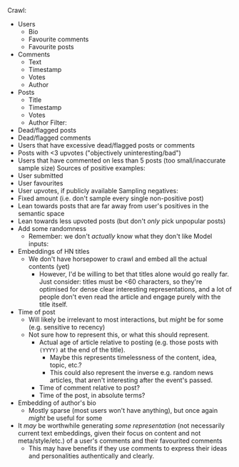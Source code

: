 Crawl:
- Users
  - Bio
  - Favourite comments
  - Favourite posts
- Comments
  - Text
  - Timestamp
  - Votes
  - Author
- Posts
  - Title
  - Timestamp
  - Votes
  - Author
Filter:
- Dead/flagged posts
- Dead/flagged comments
- Users that have excessive dead/flagged posts or comments
- Posts with <3 upvotes ("objectively uninteresting/bad")
- Users that have commented on less than 5 posts (too small/inaccurate sample size)
Sources of positive examples:
- User submitted
- User favourites
- User upvotes, if publicly available
Sampling negatives:
- Fixed amount (i.e. don't sample every single non-positive post)
- Lean towards posts that are far away from user's positives in the semantic space
- Lean towards less upvoted posts (but don't *only* pick unpopular posts)
- Add some randomness
  - Remember: we don't *actually* know what they don't like
Model inputs:
- Embeddings of HN titles
  - We don't have horsepower to crawl and embed all the actual contents (yet)
    - However, I'd be willing to bet that titles alone would go really far. Just consider: titles must be <60 characters, so they're optimised for dense clear interesting representations, and a lot of people don't even read the article and engage purely with the title itself.
- Time of post
  - Will likely be irrelevant to most interactions, but *might* be for some (e.g. sensitive to recency)
  - Not sure how to represent this, or what this should represent.
    - Actual age of article relative to posting (e.g. those posts with `(YYYY)` at the end of the title).
      - Maybe this represents timelessness of the content, idea, topic, etc.?
      - This could also represent the inverse e.g. random news articles, that aren't interesting after the event's passed.
    - Time of comment relative to post?
    - Time of the post, in absolute terms?
- Embedding of author's bio
  - Mostly sparse (most users won't have anything), but once again *might* be useful for some
- It *may* be worthwhile generating *some representation* (not necessarily current text embeddings, given their focus on content and not meta/style/etc.) of a user's comments and their favourited comments
  - This may have benefits if they use comments to express their ideas and personalities authentically and clearly.
